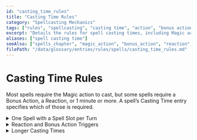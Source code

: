 ```yaml
---
id: "casting_time_rules"
title: "Casting Time Rules"
category: "Spellcasting Mechanics"
tags: ["rules", "spellcasting", "casting time", "action", "bonus action", "reaction", "ritual"]
excerpt: "Details the rules for spell casting times, including Magic action, Bonus Action, Reaction, longer casting times, and the one spell slot per turn rule."
aliases: ["spell casting time"]
seeAlso: ["spells_chapter", "magic_action", "bonus_action", "reaction", "ritual", "concentration"]
filePath: "/data/glossary/entries/rules/spells/casting_time_rules.md"
---
```

# Casting Time Rules

Most spells require the <span data-term-id="magic_action" class="glossary-term-link-from-markdown">Magic action</span> to cast, but some spells require a <span data-term-id="bonus_action" class="glossary-term-link-from-markdown">Bonus Action</span>, a <span data-term-id="reaction" class="glossary-term-link-from-markdown">Reaction</span>, or 1 minute or more. A spell’s Casting Time entry specifies which of those is required.

<details class="mt-4">
    <summary class="cursor-pointer font-semibold text-amber-400">One Spell with a Spell Slot per Turn</summary>
    <div class="pt-2 pl-4">
        <p>On a turn, you can expend only one <span data-term-id="spell_slot" class="glossary-term-link-from-markdown">spell slot</span> to cast a spell. This rule means you can’t, for example, cast a spell with a <span data-term-id="spell_slot" class="glossary-term-link-from-markdown">spell slot</span> using the <span data-term-id="magic_action" class="glossary-term-link-from-markdown">Magic action</span> and another one using a <span data-term-id="bonus_action" class="glossary-term-link-from-markdown">Bonus Action</span> on the same turn.</p>
    </div>
</details>
<details class="mt-4">
    <summary class="cursor-pointer font-semibold text-amber-400">Reaction and Bonus Action Triggers</summary>
    <div class="pt-2 pl-4">
        <p>A spell that has a casting time of a <span data-term-id="reaction" class="glossary-term-link-from-markdown">Reaction</span> is cast in response to a trigger that is defined in the spell’s Casting Time entry. Some spells that have a casting time of a <span data-term-id="bonus_action" class="glossary-term-link-from-markdown">Bonus Action</span> are also cast in response to a trigger defined in the spell.</p>
    </div>
</details>
<details class="mt-4">
    <summary class="cursor-pointer font-semibold text-amber-400">Longer Casting Times</summary>
    <div class="pt-2 pl-4">
        <p>Certain spells—including a spell cast as a <span data-term-id="ritual" class="glossary-term-link-from-markdown">Ritual</span>—require more time to cast: minutes or even hours. While you cast a spell with a casting time of 1 minute or more, you must take the <span data-term-id="magic_action" class="glossary-term-link-from-markdown">Magic action</span> on each of your turns, and you must maintain <span data-term-id="concentration" class="glossary-term-link-from-markdown">Concentration</span> (see the <span data-term-id="concentration" class="glossary-term-link-from-markdown">Concentration</span> rule) while you do so. If your <span data-term-id="concentration" class="glossary-term-link-from-markdown">Concentration</span> is broken, the spell fails, but you don’t expend a <span data-term-id="spell_slot" class="glossary-term-link-from-markdown">spell slot</span>. To cast the spell again, you must start over.</p>
    </div>
</details>